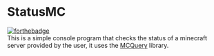 # StatusMC
[![forthebadge](https://forthebadge.com/images/badges/made-with-c-sharp.svg)](https://forthebadge.com)<br>
This is a simple console program that checks the status of a minecraft server provided by the user, it uses the [MCQuery](https://github.com/SergeantSerk/MCQuery) library.
